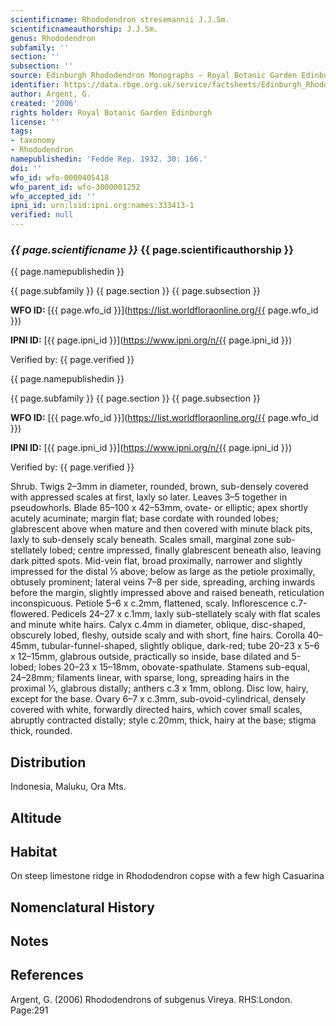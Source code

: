 ```yaml
---
scientificname: Rhododendron stresemannii J.J.Sm.
scientificnameauthorship: J.J.Sm.
genus: Rhododendron
subfamily: ''
section: ''
subsection: ''
source: Edinburgh Rhododendron Monographs – Royal Botanic Garden Edinburgh
identifier: https://data.rbge.org.uk/service/factsheets/Edinburgh_Rhododendron_Monographs.xhtml
author: Argent, G.
created: '2006'
rights holder: Royal Botanic Garden Edinburgh
license: ''
tags:
- taxonomy
- Rhododendron
namepublishedin: 'Fedde Rep. 1932. 30: 166.'
doi: ''
wfo_id: wfo-0000405418
wfo_parent_id: wfo-3000001252
wfo_accepted_id: ''
ipni_id: urn:lsid:ipni.org:names:333413-1
verified: null
---
```

### _{{ page.scientificname }}_ {{ page.scientificauthorship }}
 {{ page.namepublishedin }}

{{ page.subfamily }} {{ page.section }} {{ page.subsection }}

**WFO ID:** [{{ page.wfo_id }}](https://list.worldfloraonline.org/{{ page.wfo_id }})

**IPNI ID:** [{{ page.ipni_id }}](https://www.ipni.org/n/{{ page.ipni_id }})

Verified by: {{ page.verified }}

 {{ page.namepublishedin }}

{{ page.subfamily }} {{ page.section }} {{ page.subsection }}

**WFO ID:** [{{ page.wfo_id }}](https://list.worldfloraonline.org/{{ page.wfo_id }})

**IPNI ID:** [{{ page.ipni_id }}](https://www.ipni.org/n/{{ page.ipni_id }})

Verified by: {{ page.verified }}



Shrub. Twigs 2–3mm in diameter, rounded, brown, sub-densely covered with appressed scales at first, laxly so later. Leaves 3–5 together in pseudowhorls. Blade 85–100 x 42–53mm, ovate- or elliptic; apex shortly acutely acuminate; margin flat; base cordate with rounded lobes; glabrescent above when mature and then covered with minute black pits, laxly to sub-densely scaly beneath. Scales small, marginal zone sub-stellately lobed; centre impressed, finally glabrescent beneath also, leaving dark pitted spots. Mid-vein flat, broad proximally, narrower and slightly impressed for the distal 1⁄3 above; below as large as the petiole proximally, obtusely prominent; lateral veins 7–8 per side, spreading, arching inwards before the margin, slightly impressed above and raised beneath, reticulation inconspicuous. Petiole 5–6 x c.2mm, flattened, scaly. Inflorescence c.7-flowered. Pedicels 24–27 x c.1mm, laxly sub-stellately scaly with flat scales and minute white hairs. Calyx c.4mm in diameter, oblique, disc-shaped, obscurely lobed, fleshy, outside scaly and with short, fine hairs. Corolla 40–45mm, tubular-funnel-shaped, slightly oblique, dark-red; tube 20–23 x 5–6 x 12–15mm, glabrous outside, practically so inside, base dilated and 5-lobed; lobes 20–23 x 15–18mm, obovate-spathulate. Stamens sub-equal, 24–28mm; filaments linear, with sparse, long, spreading hairs in the proximal 1⁄3, glabrous distally; anthers c.3 x 1mm, oblong. Disc low, hairy, except for the base. Ovary 6–7 x c.3mm, sub-ovoid-cylindrical, densely covered with white, forwardly directed hairs, which cover small scales, abruptly contracted distally; style c.20mm, thick, hairy at the base; stigma thick, rounded.

## Distribution
Indonesia, Maluku, Ora Mts.

## Altitude


## Habitat
On steep limestone ridge in Rhododendron copse with a few high Casuarina

## Nomenclatural History

                       
## Notes


## References

Argent, G. (2006) Rhododendrons of subgenus Vireya. RHS:London. Page:291
